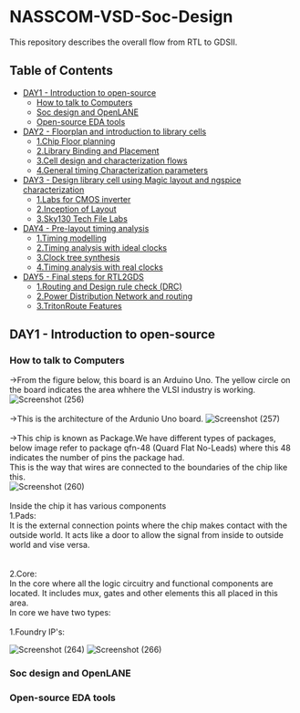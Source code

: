 # NASSCOM-VSD-Soc-Design
This repository describes the overall flow from RTL to GDSII.
## Table of Contents
- [DAY1 - Introduction to open-source](#Day1---Introduction-to-open-source)
    - [How to talk to Computers](#how-to-talk-to-Computers)
    - [Soc design and OpenLANE](#Soc-design-and-OpenLANE)
    - [Open-source EDA tools](#Open-source-EDA-tools)
- [DAY2 - Floorplan and introduction to library cells](#Day2)
    - [1.Chip Floor planning](#1.Floorplan)
    - [2.Library Binding and Placement](#2.Placement)
    - [3.Cell design and characterization flows](#3.Cell_design)
    - [4.General timing Characterization parameters](#4.Timing)
- [DAY3 - Design library cell using Magic layout and ngspice characterization](#Day3)
    - [1.Labs for CMOS inverter](#1.CMOS_Inverter)
    - [2.Inception of Layout](#2.Layout)
    - [3.Sky130 Tech File Labs](#3.Sky130_tech_file)
- [DAY4 - Pre-layout timing analysis](#Day4)
    - [1.Timing modelling](#1.Modelling)
    - [2.Timing analysis with ideal clocks](#2.Ideal_clocks)
    - [3.Clock tree synthesis](#3.Clock_tree)
    - [4.Timing analysis with real clocks](#4.Real_clocks)
- [DAY5 - Final steps for RTL2GDS](#Day5)
    - [1.Routing and Design rule check (DRC)](#1.Routing_&_DRC)
    - [2.Power Distribution Network and routing](#2.Power)
    - [3.TritonRoute Features](#3.TritonRoute)

## <a name="Day1---Introduction-to-open-source"></a>DAY1 - Introduction to open-source
### <a name="how-to-talk-to-Computers"></a>How to talk to Computers
->From the figure below, this board is an Arduino Uno. The yellow circle on the board indicates the area whhere the VLSI industry is working.
![Screenshot (256)](https://github.com/TNDSSrinivas/NASSCOM-VSD-SoC-Design/assets/145267199/6598798d-36c9-4804-a612-db4133f2f84d)
<br></br>
->This is the architecture of the Ardunio Uno board.
![Screenshot (257)](https://github.com/TNDSSrinivas/NASSCOM-VSD-SoC-Design/assets/145267199/547af97f-07f0-48e0-8a15-0b62fa95b0b9)
<br></br>
->This chip is known as Package.We have different types of packages, below image refer to package qfn-48 (Quard Flat No-Leads) where this 48 indicates the number of pins the package had.
<br>This is the way that wires are connected to the boundaries of the chip like this.</br>
![Screenshot (260)](https://github.com/TNDSSrinivas/NASSCOM-VSD-SoC-Design/assets/145267199/6262cd8d-57aa-43e5-b6bf-ab466e5a5b2b)
<br></br>
Inside the chip it has various components
<br>1.Pads:</br>
It is the external connection points where the chip makes contact with the outside world. It acts like a door to allow the signal from inside to outside world and vise versa.
<br></br>
<br>2.Core:</br>
In the core where all the logic circuitry and functional components are located. It includes mux, gates and other elements this all placed in this area.
<br>In core we have two types:</br>
<br>    1.Foundry IP's:</br>
                
![Screenshot (264)](https://github.com/TNDSSrinivas/NASSCOM-VSD-SoC-Design/assets/145267199/c66e16ea-2d25-442d-b8dc-c1d5ef0613bf)
![Screenshot (266)](https://github.com/TNDSSrinivas/NASSCOM-VSD-SoC-Design/assets/145267199/53a720df-f1d2-4d07-9f29-2b93d6f4803c)

### <a name="Soc-design-and-OpenLANE"></a>Soc design and OpenLANE

### <a name="Open-source-EDA-tools"></a>Open-source EDA tools

